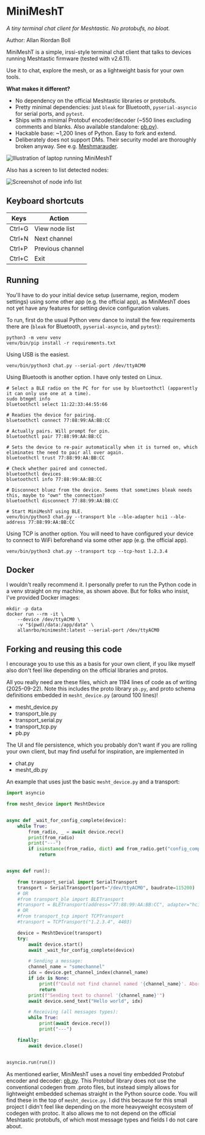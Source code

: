 # MiniMeshT

_A tiny terminal chat client for Meshtastic. No protobufs, no bloat._

Author: Allan Riordan Boll

MiniMeshT is a simple, irssi-style terminal chat client that talks to devices running Meshtastic firmware (tested with v2.6.11). 

Use it to chat, explore the mesh, or as a lightweight basis for your own tools.

**What makes it different?**
 * No dependency on the official Meshtastic libraries or protobufs.
 * Pretty minimal dependencies: just `bleak` for Bluetooth, `pyserial-asyncio` for serial ports, and `pytest`.
 * Ships with a minimal Protobuf encoder/decoder (~550 lines excluding comments and blanks. Also available standalone: [pb.py](https://github.com/allanrbo/pb.py/)).
 * Hackable base: ~1,200 lines of Python. Easy to fork and extend.
 * Deliberately does not support DMs. Their security model are thoroughly broken anyway. See e.g. <a href="https://meshmarauder.net/">Meshmarauder</a>.

![Illustration of laptop running MiniMeshT](./readme_graphics/laptop.jpeg)

Also has a screen to list detected nodes:

![Screenshot of node info list](./readme_graphics/nodelist.png)

## Keyboard shortcuts
| Keys   | Action           |
|--------|------------------|
| Ctrl+G | View node list   |
| Ctrl+N | Next channel     |
| Ctrl+P | Previous channel |
| Ctrl+C | Exit             |

## Running

You'll have to do your initial device setup (username, region, modem settings) using some other app (e.g. the official app), as MiniMeshT does not yet have any features for setting device configuration values.

To run, first do the usual Python venv dance to install the few requirements there are (`bleak` for Bluetooth, `pyserial-asyncio`, and `pytest`):

```
python3 -m venv venv
venv/bin/pip install -r requirements.txt
```

Using USB is the easiest.
```
venv/bin/python3 chat.py --serial-port /dev/ttyACM0
```

Using Bluetooth is another option. I have only tested on Linux.
```
# Select a BLE radio on the PC for for use by bluetoothctl (apparently it can only use one at a time).
sudo btmgmt info
bluetoothctl select 11:22:33:44:55:66

# Readies the device for pairing.
bluetoothctl connect 77:88:99:AA:BB:CC

# Actually pairs. Will prompt for pin.
bluetoothctl pair 77:88:99:AA:BB:CC

# Sets the device to re-pair automatically when it is turned on, which eliminates the need to pair all over again.
bluetoothctl trust 77:88:99:AA:BB:CC

# Check whether paired and connected.
bluetoothctl devices
bluetoothctl info 77:88:99:AA:BB:CC

# Disconnect bluez from the device. Seems that sometimes bleak needs this, maybe to "own" the connection?
bluetoothctl disconnect 77:88:99:AA:BB:CC

# Start MiniMeshT using BLE.
venv/bin/python3 chat.py --transport ble --ble-adapter hci1 --ble-address 77:88:99:AA:BB:CC
```

Using TCP is another option. You will need to have configured your device to connect to WiFi beforehand via some other app (e.g. the official app).
```
venv/bin/python3 chat.py --transport tcp --tcp-host 1.2.3.4
```

## Docker

I wouldn't really recommend it. I personally prefer to run the Python code in a venv straight on my machine, as shown above. But for folks who insist, I've provided Docker images:

```
mkdir -p data
docker run --rm -it \
    --device /dev/ttyACM0 \
    -v "$(pwd)/data:/app/data" \
    allanrbo/minimesht:latest --serial-port /dev/ttyACM0
```

## Forking and reusing this code

I encourage you to use this as a basis for your own client, if you like myself also don't feel like depending on the official libraries and protos.

All you really need are these files, which are 1194 lines of code as of writing (2025-09-22). Note this includes the proto library `pb.py`, and proto schema definitions embedded in `mesht_device.py` (around 100 lines)!

 * mesht_device.py
 * transport_ble.py
 * transport_serial.py
 * transport_tcp.py
 * pb.py

The UI and file persistence, which you probably don't want if you are rolling your own client, but may find useful for inspiration, are implemented in

 * chat.py
 * mesht_db.py

An example that uses just the basic `mesht_device.py` and a transport:
```py
import asyncio

from mesht_device import MeshtDevice


async def _wait_for_config_complete(device):
    while True:
        from_radio, _ = await device.recv()
        print(from_radio)
        print("---")
        if isinstance(from_radio, dict) and from_radio.get("config_complete_id") is not None:
            return


async def run():

    from transport_serial import SerialTransport
    transport = SerialTransport(port="/dev/ttyACM0", baudrate=115200)
    # OR
    #from transport_ble import BLETransport
    #transport = BLETransport(address="77:88:99:AA:BB:CC", adapter="hci1")
    # OR
    #from transport_tcp import TCPTransport
    #transport = TCPTransport("1.2.3.4", 4403)

    device = MeshtDevice(transport)
    try:
        await device.start()
        await _wait_for_config_complete(device)

        # Sending a message:
        channel_name = "somechannel"
        idx = device.get_channel_index(channel_name)
        if idx is None:
            print(f"Could not find channel named '{channel_name}'. Aborting send.")
            return
        print(f"Sending text to channel '{channel_name}'")
        await device.send_text("Hello world", idx)

        # Receiving (all messages types):
        while True:
            print(await device.recv())
            print("---")

    finally:
        await device.close()


asyncio.run(run())
```

As mentioned earlier, MiniMeshT uses a novel tiny embedded Protobuf encoder and decoder: [pb.py](https://github.com/allanrbo/pb.py/). This Protobuf library does not use the conventional codegen from .proto files, but instead simply allows for lightweight embedded schemas straight in the Python source code. You will find these in the top of `mesht_device.py`. I did this because for this small project I didn't feel like depending on the more heavyweight ecosystem of codegen with protoc. It also allows me to not depend on the official Meshtastic protobufs, of which most message types and fields I do not care about.
